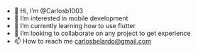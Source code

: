- 👋 Hi, I’m @Carlosb1003
- 👀 I’m interested in mobile development 
- 🌱 I’m currently learning how to use flutter
- 💞️ I’m looking to collaborate on any project to get experience 
- 📫 How to reach me carlosbelardo@gmail.com

<!---
Carlosb1003/Carlosb1003 is a ✨ special ✨ repository because its `README.md` (this file) appears on your GitHub profile.
You can click the Preview link to take a look at your changes.
--->
